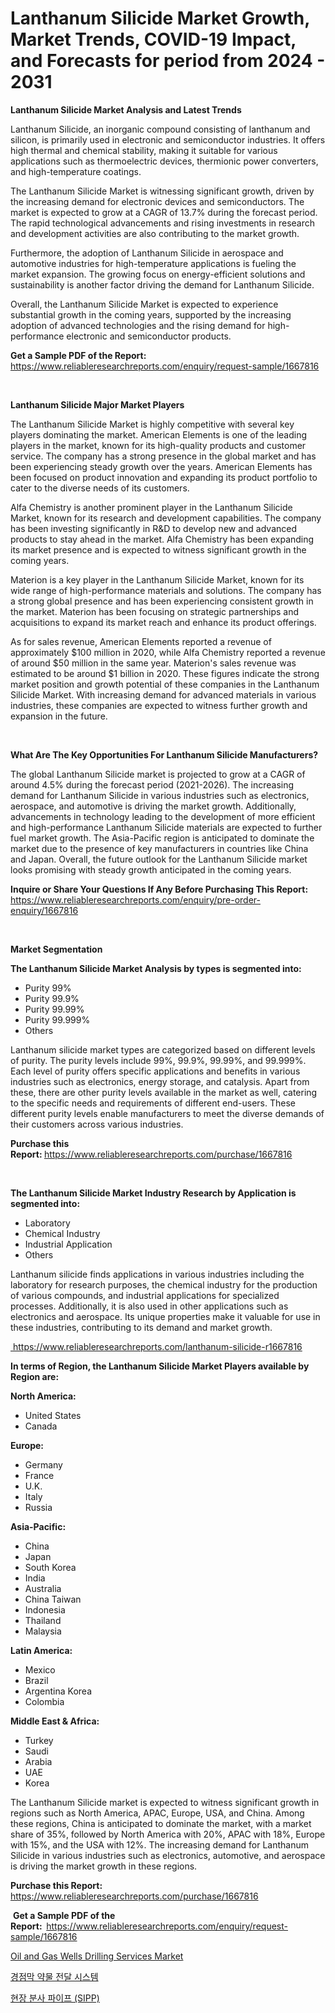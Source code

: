 <p><h1>Lanthanum Silicide Market Growth, Market Trends, COVID-19 Impact, and Forecasts for period from 2024 - 2031</h1></p><p><strong>Lanthanum Silicide Market Analysis and Latest Trends</strong></p>
<p><p>Lanthanum Silicide, an inorganic compound consisting of lanthanum and silicon, is primarily used in electronic and semiconductor industries. It offers high thermal and chemical stability, making it suitable for various applications such as thermoelectric devices, thermionic power converters, and high-temperature coatings.</p><p>The Lanthanum Silicide Market is witnessing significant growth, driven by the increasing demand for electronic devices and semiconductors. The market is expected to grow at a CAGR of 13.7% during the forecast period. The rapid technological advancements and rising investments in research and development activities are also contributing to the market growth.</p><p>Furthermore, the adoption of Lanthanum Silicide in aerospace and automotive industries for high-temperature applications is fueling the market expansion. The growing focus on energy-efficient solutions and sustainability is another factor driving the demand for Lanthanum Silicide.</p><p>Overall, the Lanthanum Silicide Market is expected to experience substantial growth in the coming years, supported by the increasing adoption of advanced technologies and the rising demand for high-performance electronic and semiconductor products.</p></p>
<p><strong>Get a Sample PDF of the Report:&nbsp;</strong> <a href="https://www.reliableresearchreports.com/enquiry/request-sample/1667816">https://www.reliableresearchreports.com/enquiry/request-sample/1667816</a></p>
<p>&nbsp;</p>
<p><strong>Lanthanum Silicide Major Market Players</strong></p>
<p><p>The Lanthanum Silicide Market is highly competitive with several key players dominating the market. American Elements is one of the leading players in the market, known for its high-quality products and customer service. The company has a strong presence in the global market and has been experiencing steady growth over the years. American Elements has been focused on product innovation and expanding its product portfolio to cater to the diverse needs of its customers. </p><p>Alfa Chemistry is another prominent player in the Lanthanum Silicide Market, known for its research and development capabilities. The company has been investing significantly in R&D to develop new and advanced products to stay ahead in the market. Alfa Chemistry has been expanding its market presence and is expected to witness significant growth in the coming years.</p><p>Materion is a key player in the Lanthanum Silicide Market, known for its wide range of high-performance materials and solutions. The company has a strong global presence and has been experiencing consistent growth in the market. Materion has been focusing on strategic partnerships and acquisitions to expand its market reach and enhance its product offerings.</p><p>As for sales revenue, American Elements reported a revenue of approximately $100 million in 2020, while Alfa Chemistry reported a revenue of around $50 million in the same year. Materion's sales revenue was estimated to be around $1 billion in 2020. These figures indicate the strong market position and growth potential of these companies in the Lanthanum Silicide Market. With increasing demand for advanced materials in various industries, these companies are expected to witness further growth and expansion in the future.</p></p>
<p>&nbsp;</p>
<p><strong>What Are The Key Opportunities For Lanthanum Silicide Manufacturers?</strong></p>
<p><p>The global Lanthanum Silicide market is projected to grow at a CAGR of around 4.5% during the forecast period (2021-2026). The increasing demand for Lanthanum Silicide in various industries such as electronics, aerospace, and automotive is driving the market growth. Additionally, advancements in technology leading to the development of more efficient and high-performance Lanthanum Silicide materials are expected to further fuel market growth. The Asia-Pacific region is anticipated to dominate the market due to the presence of key manufacturers in countries like China and Japan. Overall, the future outlook for the Lanthanum Silicide market looks promising with steady growth anticipated in the coming years.</p></p>
<p><strong>Inquire or Share Your Questions If Any Before Purchasing This Report:</strong> <a href="https://www.reliableresearchreports.com/enquiry/pre-order-enquiry/1667816">https://www.reliableresearchreports.com/enquiry/pre-order-enquiry/1667816</a></p>
<p>&nbsp;</p>
<p><strong>Market Segmentation</strong></p>
<p><strong>The Lanthanum Silicide Market Analysis by types is segmented into:</strong></p>
<p><ul><li>Purity 99%</li><li>Purity 99.9%</li><li>Purity 99.99%</li><li>Purity 99.999%</li><li>Others</li></ul></p>
<p><p>Lanthanum silicide market types are categorized based on different levels of purity. The purity levels include 99%, 99.9%, 99.99%, and 99.999%. Each level of purity offers specific applications and benefits in various industries such as electronics, energy storage, and catalysis. Apart from these, there are other purity levels available in the market as well, catering to the specific needs and requirements of different end-users. These different purity levels enable manufacturers to meet the diverse demands of their customers across various industries.</p></p>
<p><strong>Purchase this Report:&nbsp;</strong><a href="https://www.reliableresearchreports.com/purchase/1667816">https://www.reliableresearchreports.com/purchase/1667816</a></p>
<p>&nbsp;</p>
<p><strong>The Lanthanum Silicide Market Industry Research by Application is segmented into:</strong></p>
<p><ul><li>Laboratory</li><li>Chemical Industry</li><li>Industrial Application</li><li>Others</li></ul></p>
<p><p>Lanthanum silicide finds applications in various industries including the laboratory for research purposes, the chemical industry for the production of various compounds, and industrial applications for specialized processes. Additionally, it is also used in other applications such as electronics and aerospace. Its unique properties make it valuable for use in these industries, contributing to its demand and market growth.</p></p>
<p><a href="https://www.reliableresearchreports.com/lanthanum-silicide-r1667816">&nbsp;https://www.reliableresearchreports.com/lanthanum-silicide-r1667816</a></p>
<p><strong>In terms of Region, the Lanthanum Silicide Market Players available by Region are:</strong></p>
<p>
    <p> <strong> North America: </strong>
        <ul>
            <li>United States</li>
            <li>Canada</li>
        </ul>
        </p> 
    <p> <strong> Europe: </strong>
        <ul>
            <li>Germany</li>
            <li>France</li>
            <li>U.K.</li>
            <li>Italy</li>
            <li>Russia</li>
        </ul>
        </p> 
    <p> <strong> Asia-Pacific: </strong>
        <ul>
            <li>China</li>
            <li>Japan</li>
            <li>South Korea</li>
            <li>India</li>
            <li>Australia</li>
            <li>China Taiwan</li>
            <li>Indonesia</li>
            <li>Thailand</li>
            <li>Malaysia</li>
        </ul>
        </p> 
    <p> <strong> Latin America: </strong>
        <ul>
            <li>Mexico</li>
            <li>Brazil</li>
            <li>Argentina Korea</li>
            <li>Colombia</li>
        </ul>
        </p> 
    <p> <strong> Middle East & Africa: </strong>
        <ul>
            <li>Turkey</li>
            <li>Saudi</li>
            <li>Arabia</li>
            <li>UAE</li>
            <li>Korea</li>
        </ul>
    </p>
    </p>
<p><p>The Lanthanum Silicide market is expected to witness significant growth in regions such as North America, APAC, Europe, USA, and China. Among these regions, China is anticipated to dominate the market, with a market share of 35%, followed by North America with 20%, APAC with 18%, Europe with 15%, and the USA with 12%. The increasing demand for Lanthanum Silicide in various industries such as electronics, automotive, and aerospace is driving the market growth in these regions.</p></p>
<p><strong>Purchase this Report: </strong><a href="https://www.reliableresearchreports.com/purchase/1667816">https://www.reliableresearchreports.com/purchase/1667816</a></p>
<p>&nbsp;<strong>Get a Sample PDF of the Report:&nbsp;&nbsp;</strong><a href="https://www.reliableresearchreports.com/enquiry/request-sample/1667816">https://www.reliableresearchreports.com/enquiry/request-sample/1667816</a></p>
<p><strong></strong></p>
<p><p><a href="https://github.com/JermaineCrona2023/Market-Research-Report-List-2/blob/main/oil-and-gas-wells-drilling-services-market.md">Oil and Gas Wells Drilling Services Market</a></p><p><a href="https://github.com/erwindropdead54/Market-Research-Report-List-2/blob/main/777302482965.md">경점막 약물 전달 시스템</a></p><p><a href="https://github.com/alfitoms13/Market-Research-Report-List-2/blob/main/599479982966.md">현장 분사 파이프 (SIPP)</a></p></p>